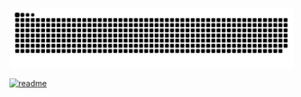  ![Snake animation](https://github.com/ellen2121/ellen2121/blob/output/github-contribution-grid-snake.svg)
 
</div>
 
[![readme](https://github-readme-stats.vercel.app/api/pin/?username=joaohenryquecunha&repo=joaohenryquecunha&theme=react)](https://github.com/joaohenryquecunha/joaohenryquecunha)
